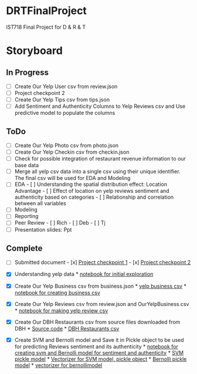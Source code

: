 # DRTFinalProject
IST718 Final Project for D &amp; R &amp; T
# Storyboard
## In Progress
- [ ] Create Our Yelp User csv from review.json
- [ ] Project checkpoint 2
- [ ] Create Our Yelp Tips csv from tips.json
- [ ] Add Sentiment and Authenticity Columns  to Yelp Reviews csv and Use predictive model to populate the columns

## ToDo
- [ ] Create Our Yelp Photo csv from photo.json
- [ ] Create Our Yelp Checkin csv from checkin.json
- [ ] Check for possible integration of restaurant revenue information to our base data
- [ ] Merge all yelp csv data into a single csv using their unique identifier. The final csv will  be used for EDA and Modeling
- [ ] EDA
       - [ ] Understanding the spatial distribution effect: Location Advantage 
       - [ ] Effect of location on yelp reviews sentiment and authenticity based on categories
       - [ ] Relationship and correlation between all variables
- [ ] Modeling
- [ ] Reporting
- [ ] Peer Review
       - [ ] Rich
       - [ ] Deb
       - [ ] Tj
- [ ] Presentation slides: Ppt
## Complete
- [ ] Submitted document
       - [x] [Project checkpoint 1](https://github.com/richpatanalytics/DRTFinalProject/blob/master/b.2.1_41473_project_checkpoint_1_clean.pdf)
       - [x] [Project checkpoint 2](https://github.com/richpatanalytics/DRTFinalProject/blob/master/b.4.1_41474_project_checkpoint_2_clean.pdf)
- [x] Understanding yelp data
      * [notebook for initial exploration](https://github.com/richpatanalytics/DRTFinalProject/blob/master/DescribeYelpData.ipynb)
- [x] Create Our Yelp Business csv from business.json
      * [yelp business csv](https://github.com/richpatanalytics/DRTFinalProject/blob/master/ouryelpbusinesses.csv)
      * [notebook for creating business csv](https://github.com/richpatanalytics/DRTFinalProject/blob/master/MakeOurYelpBusinesses.ipynb)
       
- [x] Create Our Yelp Reviews csv from review.json and OurYelpBusiness.csv
       * [notebook for making yelp review csv](https://github.com/richpatanalytics/DRTFinalProject/blob/master/MakeOurYelpReviews.ipynb)
- [x] Create Our DBH Restaurants csv from source files downloaded from DBH
       * [Source code](https://github.com/richpatanalytics/DRTFinalProject/blob/master/MakeOurDBHRestaurantData.rmd)
       * [DBH Restaurants csv](https://github.com/richpatanalytics/DRTFinalProject/blob/master/DBHRestaurants.csv)
- [x] Create SVM and Bernolli model and Save it in Pickle object to be used for predicting Reviews sentiment and its authenticity
      * [notebook for creating svm and Bernolli model for sentiment and authenticity](https://github.com/richpatanalytics/DRTFinalProject/blob/master/DRT_Reviews_Model_SVM_BNB.ipynb)
      * [SVM pickle model](https://github.com/richpatanalytics/DRTFinalProject/blob/master/SVM-model-for-sentiment-classification-in-reviews.sav)
      * [Vectorizer for SVM model, pickle object](https://github.com/richpatanalytics/DRTFinalProject/blob/master/SVM-model-for-sentiment-classification-in-review-vectorizer.sav)
      * [Bernolli pickle model](https://github.com/richpatanalytics/DRTFinalProject/blob/master/BNB-model-for-lie-detection-in-reviews.sav)
      * [vectorizer for bernollimodel](https://github.com/richpatanalytics/DRTFinalProject/blob/master/BNB-model-for-lie-detection-in-review-vectorizer.sav)
      
